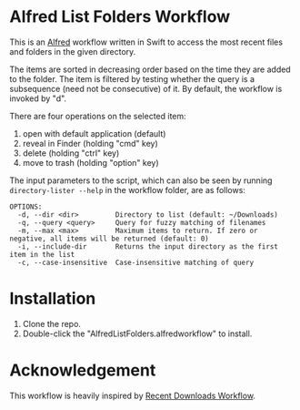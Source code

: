 # Alfred List Folders Workflow
This is an [Alfred](http://www.alfredapp.com) workflow written 
in Swift to access the most recent files and folders in the 
given directory.

The items are sorted in decreasing order based on the time they
are added to the folder. The item is filtered by testing whether
the query is a subsequence (need not be consecutive) of it. By 
default, the workflow is invoked by "d<space>".

There are four operations on the selected item:

1. open with default application (default)
2. reveal in Finder (holding "cmd" key)
3. delete (holding "ctrl" key)
4. move to trash (holding "option" key)

The input parameters to the script, which can also be seen by 
running `directory-lister --help` in the workflow folder, are 
as follows:

```no-highligt
OPTIONS:
  -d, --dir <dir>         Directory to list (default: ~/Downloads)
  -q, --query <query>     Query for fuzzy matching of filenames
  -m, --max <max>         Maximum items to return. If zero or negative, all items will be returned (default: 0)
  -i, --include-dir       Returns the input directory as the first item in the list
  -c, --case-insensitive  Case-insensitive matching of query
```

# Installation

1. Clone the repo.
2. Double-click the "AlfredListFolders.alfredworkflow" to install.

# Acknowledgement
This workflow is heavily inspired by [Recent Downloads Workflow](https://github.com/ddjfreedom/recent-downloads-alfred-v2/).

